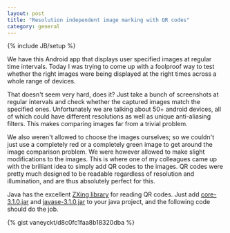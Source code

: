 ```yaml
---
layout: post
title: "Resolution independent image marking with QR codes"
category: general
---
```

{% include JB/setup %}

We have this Android app that displays user specified images at regular time intervals. Today I was trying to come up with a foolproof way to test whether the right images were being displayed at the right times across a whole range of devices.

That doesn't seem very hard, does it? Just take a bunch of screenshots at regular intervals and check whether the captured images match the specified ones. Unfortunately we are talking about 50+ android devices, all of which could have different resolutions as well as unique anti-aliasing filters. This makes comparing images far from a trivial problem.

We also weren't allowed to choose the images ourselves; so we couldn't just use a completely red or a completely green image to get around the image comparison problem. We were however allowed to make slight modifications to the images. This is where one of my colleagues came up with the brilliant idea to simply add QR codes to the images. QR codes were pretty much designed to be readable regardless of resolution and illumination, and are thus absolutely perfect for this.

Java has the excellent [ZXing library](https://github.com/zxing/zxing) for reading QR codes. Just add [core-3.1.0.jar](http://repo1.maven.org/maven2/com/google/zxing/core/3.1.0/core-3.1.0.jar) and [javase-3.1.0.jar](http://repo1.maven.org/maven2/com/google/zxing/javase/3.1.0/javase-3.1.0.jar) to your java project, and the following code should do the job.

{% gist vaneyckt/d8c0fc1faa8b18320dba %}
